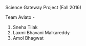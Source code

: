 Science Gateway Project (Fall 2016)

Team Aviato -

1. Sneha Tilak
2. Laxmi Bhavani Malkareddy
3. Amol Bhagwat
